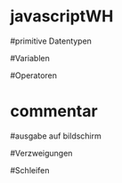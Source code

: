 # javascriptWH

#primitive Datentypen

#Variablen

#Operatoren


# commentar

#ausgabe auf bildschirm

#Verzweigungen

#Schleifen